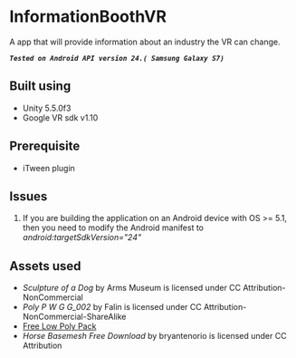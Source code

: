 # InformationBoothVR
A app that will provide information about an industry the VR can change.


***`Tested on Android API version 24.( Samsung Galaxy S7)`***

## Built using
- Unity 5.5.0f3
- Google VR sdk v1.10


## Prerequisite
- iTween plugin

## Issues
 1) If you are building the application on an Android device with OS >= 5.1, then you need to modify the Android manifest to *android:targetSdkVersion="24"*
 
## Assets used
- *Sculpture of a Dog* by Arms Museum is licensed under CC Attribution-NonCommercial
- *Poly P W G G_002* by Falin is licensed under CC Attribution-NonCommercial-ShareAlike
- [Free Low Poly Pack](https://www.cgtrader.com/items/399270/download-page)
- *Horse Basemesh Free Download* by bryantenorio is licensed under CC Attribution